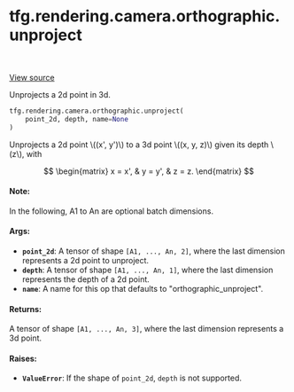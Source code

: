 <div itemscope itemtype="http://developers.google.com/ReferenceObject">
<meta itemprop="name" content="tfg.rendering.camera.orthographic.unproject" />
<meta itemprop="path" content="Stable" />
</div>

# tfg.rendering.camera.orthographic.unproject

<!-- Insert buttons and diff -->

<table class="tfo-notebook-buttons tfo-api" align="left">
</table>

<a target="_blank" href="https://github.com/tensorflow/graphics/blob/master/tensorflow_graphics/rendering/camera/orthographic.py">View source</a>



Unprojects a 2d point in 3d.

```python
tfg.rendering.camera.orthographic.unproject(
    point_2d, depth, name=None
)
```



<!-- Placeholder for "Used in" -->

Unprojects a 2d point \\((x', y')\\) to a 3d point \\((x, y, z)\\) given its
depth \\(z\\), with

$$
\begin{matrix}
x = x', & y = y', & z = z.
\end{matrix}
$$

#### Note:

In the following, A1 to An are optional batch dimensions.



#### Args:


* <b>`point_2d`</b>: A tensor of shape `[A1, ..., An, 2]`, where the last dimension
  represents a 2d point to unproject.
* <b>`depth`</b>: A tensor of shape `[A1, ..., An, 1]`, where the last dimension
  represents the depth of a 2d point.
* <b>`name`</b>: A name for this op that defaults to "orthographic_unproject".


#### Returns:

A tensor of shape `[A1, ..., An, 3]`, where the last dimension represents
a 3d point.



#### Raises:


* <b>`ValueError`</b>: If the shape of `point_2d`, `depth` is not supported.